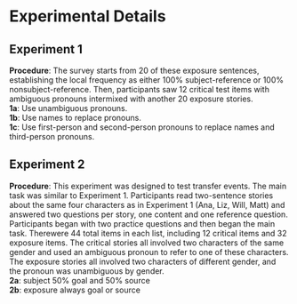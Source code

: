 # Experimental Details

## Experiment 1
**Procedure**: The survey starts from 20 of these exposure sentences, establishing the local frequency as either 100% subject-reference or 100% nonsubject-reference. Then, participants saw 12 critical test items with ambiguous pronouns intermixed with another 20 exposure stories.\
**1a**: Use unambiguous pronouns.\
**1b**: Use names to replace pronouns.\
**1c**: Use first-person and second-person pronouns to replace names and third-person pronouns.

## Experiment 2
**Procedure**: This experiment was designed to test transfer events. The main task was similar to Experiment 1. Participants read two-sentence stories about the same four characters as in Experiment 1 (Ana, Liz, Will, Matt) and answered two questions per story, one content and one reference question. Participants began with two practice questions and then began the main task. Therewere 44 total items in each list, including 12 critical items and 32 exposure items. The critical stories all involved two characters of the same gender and used an ambiguous pronoun to refer to one of these characters. The exposure stories all involved two characters of different gender, and the pronoun was unambiguous by gender.\
**2a**: subject 50% goal and 50% source\
**2b**: exposure always goal or source
